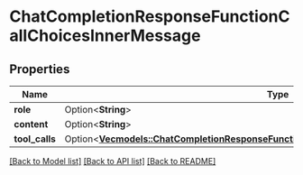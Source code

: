 # ChatCompletionResponseFunctionCallChoicesInnerMessage

## Properties

Name | Type | Description | Notes
------------ | ------------- | ------------- | -------------
**role** | Option<**String**> |  | [optional]
**content** | Option<**String**> |  | [optional]
**tool_calls** | Option<[**Vec<models::ChatCompletionResponseFunctionCallChoicesInnerMessageToolCallsInner>**](ChatCompletionResponseFunctionCall_choices_inner_message_tool_calls_inner.md)> |  | [optional]

[[Back to Model list]](../README.md#documentation-for-models) [[Back to API list]](../README.md#documentation-for-api-endpoints) [[Back to README]](../README.md)


